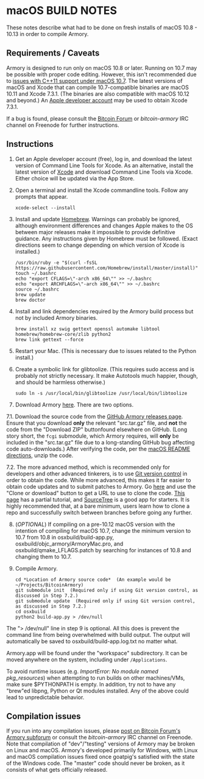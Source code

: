 # macOS BUILD NOTES
These notes describe what had to be done on fresh installs of macOS 10.8 - 10.13 in order to compile Armory.

## Requirements / Caveats
Armory is designed to run only on macOS 10.8 or later. Running on 10.7 may be possible with proper code editing. However, this isn't recommended due to [issues with C++11 support under macOS 10.7](https://github.com/bitcoin/bitcoin/issues/8577#issuecomment-255945996). The latest versions of macOS and Xcode that can compile 10.7-compatible binaries are macOS 10.11 and Xcode 7.3.1. (The binaries are also compatible with macOS 10.12 and beyond.) An [Apple developer account](https://developer.apple.com/) may be used to obtain Xcode 7.3.1.

If a bug is found, please consult the [Bitcoin Forum](https://bitcointalk.org/index.php?board=97.0) or *bitcoin-armory* IRC channel on Freenode for further instructions.

## Instructions
 1. Get an Apple developer account (free), log in, and download the latest version of Command Line Tools for Xcode. As an alternative, install the latest version of [Xcode](https://itunes.apple.com/us/app/xcode/id497799835) and download Command Line Tools via Xcode. Either choice will be updated via the App Store.

 2. Open a terminal and install the Xcode commandline tools. Follow any prompts that appear.

        xcode-select --install

 3. Install and update [Homebrew](http://brew.sh). Warnings can probably be ignored, although environment differences and changes Apple makes to the OS between major releases make it impossible to provide definitive guidance. Any instructions given by Homebrew must be followed. (Exact directions seem to change depending on which version of Xcode is installed.)

        /usr/bin/ruby -e "$(curl -fsSL https://raw.githubusercontent.com/Homebrew/install/master/install)"
        touch ~/.bashrc
        echo "export CFLAGS=\"-arch x86_64\"" >> ~/.bashrc
        echo "export ARCHFLAGS=\"-arch x86_64\"" >> ~/.bashrc
        source ~/.bashrc
        brew update
        brew doctor

 4. Install and link dependencies required by the Armory build process but not by included Armory binaries.

        brew install xz swig gettext openssl automake libtool homebrew/homebrew-core/zlib python2
        brew link gettext --force

 5. Restart your Mac. (This is necessary due to issues related to the Python install.)

 6. Create a symbolic link for glibtoolize. (This requires sudo access and is probably not strictly necessary. It make Autotools much happier, though, and should be harmless otherwise.)

        sudo ln -s /usr/local/bin/glibtoolize /usr/local/bin/libtoolize

 7. Download Armory [here](https://github.com/goatpig/BitcoinArmory). There are two options.

   7.1. Download the source code from the [GitHub Armory releases page](https://github.com/goatpig/BitcoinArmory/releases/). Ensure that you download **only** the relevant "src.tar.gz" file, and **not** the code from the "Download ZIP" buttonfound elsewhere on GitHub. (Long story short, the `fcgi` submodule, which Armory requires, will **only** be included in the "src.tar.gz" file due to a long-standing GitHub bug affecting code auto-downloads.) After verifying the code, per the [macOS README directions](../README_macOS.md), unzip the code.

   7.2. The more advanced method, which is recommended only for developers and other advanced tinkerers, is to use [Git version control](https://en.wikipedia.org/wiki/Git) in order to obtain the code. While more advanced, this makes it far easier to obtain code updates and to submit patches to Armory. Go [here](https://github.com/goatpig/BitcoinArmory) and use the "Clone or download" button to get a URL to use to clone the code. [This page](https://help.github.com/articles/cloning-a-repository-from-github/) has a partial tutorial, and [SourceTree](https://www.sourcetreeapp.com/) is a good app for starters. It is highly recommended that, at a bare minimum, users learn how to clone a repo and successfully switch between branches before going any further.

 8. (*OPTIONAL*) If compiling on a pre-10.12 macOS version with the intention of compiling for macOS 10.7, change the minimum version to 10.7 from 10.8 in osxbuild/build-app.py, osxbuild/objc\_armory/ArmoryMac.pro, and osxbuild/qmake\_LFLAGS.patch by searching for instances of 10.8 and changing them to 10.7.

 9. Compile Armory.

		cd *Location of Armory source code*  (An example would be ~/Projects/BitcoinArmory)
		git submodule init  (Required only if using Git version control, as discussed in Step 7.2.)
		git submodule update  (Required only if using Git version control, as discussed in Step 7.2.)
		cd osxbuild
		python2 build-app.py > /dev/null

The "> /dev/null" line in step 9 is optional. All this does is prevent the command line from being overwhelmed with build output. The output will automatically be saved to osxbuild/build-app.log.txt no matter what.

Armory.app will be found under the "workspace" subdirectory. It can be moved anywhere on the system, including under `/Applications`.

To avoid runtime issues (e.g. *ImportError: No module named pkg_resources*) when attempting to run builds on other machines/VMs, make sure $PYTHONPATH is empty. In addition, try not to have any "brew"ed libpng, Python or Qt modules installed. Any of the above could lead to unpredictable behavior.

## Compilation issues
If you run into any compilation issues, please [post on Bitcoin Forum's Armory subforum](https://bitcointalk.org/index.php?board=97.0) or consult the *bitcoin-armory* IRC channel on Freenode. Note that compilation of "dev"/"testing" versions of Armory may be broken on Linux and macOS. Armory's developed primarily for Windows, with Linux and macOS compilation issues fixed once goatpig's satisfied with the state of the Windows code. The "master" code should never be broken, as it consists of what gets officially released.

